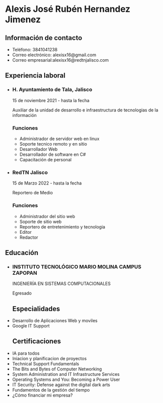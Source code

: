<!DOCTYPE html>
<html>
<head>
  <meta charset="UTF-8"> 
</head>
<body>
  <h1>Alexis José Rubén Hernandez Jimenez</h1>
  <h2>Información de contacto</h2>
  <ul>
    <li>Teléfono: 3841041238</li>
    <li>Correo electrónico: alexisx16@gmail.com</li>
    <li>Correo empresarial:alexisx16@redtnjalisco.com</li>
  </ul>
  <h2>Experiencia laboral</h2>
  <ul>
    <li>
      <h3>H. Ayuntamiento de Tala, Jalisco</h3>
      <p>15 de noviembre 2021 - hasta la fecha</p>
      <p>Auxiliar de la unidad de desarrollo e infraestructura de tecnologias de la información</p>
      <h3>Funciones</h3>
      <ul>
        <li>Administrador de servidor web en linux </li>
        <li>Soporte tecnico remoto y en sitio</li>
        <li>Desarrollador Web</li>
        <li>Desarrollador de software en C#</li>
        <li>Capacitación de personal</li>    
      </ul>
    </li>
    <li>
      <h3>RedTN Jalisco</h3>
      <p>15 de Marzo 2022 - hasta la fecha</p>
      <p>Reportero de Medio</p>
      <h3>Funciones</h3>
      <ul>
        <li>Administrador del sitio web</li>
        <li>Soporte de sitio web</li>
        <li>Reportero de entretenimiento y tecnologia</li>
        <li>Editor</li>
        <li>Redactor</li>
      </ul>
    </li>   
  </ul>

  <h2>Educación</h2>
  <ul>
    <li>
      <h3>INSTITUTO TECNOLÓGICO MARIO MOLINA CAMPUS ZAPOPAN</h3>
      <p>INGENIERÍA EN SISTEMAS COMPUTACIONALES</p>
      <p>Egresado</p>
    </li>
     <h2>Especialidades</h2>
     <li>Desarrollo de Aplicaciones Web y moviles</li>
     <li>Google IT Support</li>    
    </li>
    <h2>Certificaciones</h2>
    <li>IA para todos</li>
    <li>Iniacion y planificacion de proyectos</li>
      <li>Technical Support Fundamentals</li>
      <li>The Bits and Bytes of Computer Networking</li>
      <li>System Administration and IT Infrastructure Services</li>
      <li>Operating Systems and You: Becoming a Power User</li>
      <li>IT Security: Defense against the digital dark arts</li>
      <li>Fundamentos de la gestión del tiempo</li>
      <li>¿Cómo financiar mi empresa?</li>
  </ul>
</body>
</html>
